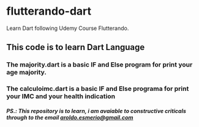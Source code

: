 # flutterando-dart
Learn Dart following Udemy Course Flutterando.

## This code is to learn Dart Language

### The majority.dart is a basic IF and Else program for print your age majority. 

### The calculoimc.dart is a basic IF and Else programa for print your IMC and your health indication


##### PS.: This repository is to learn, i am avaiable to constructive criticals through to the email aroldo.esmerio@gmail.com
